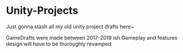 # Unity-Projects
Just gonna stash all my old unity project drafts here~


GameDrafts were made between 2017-2019 ish
Gameplay and features design will have to be thoroughly revamped
